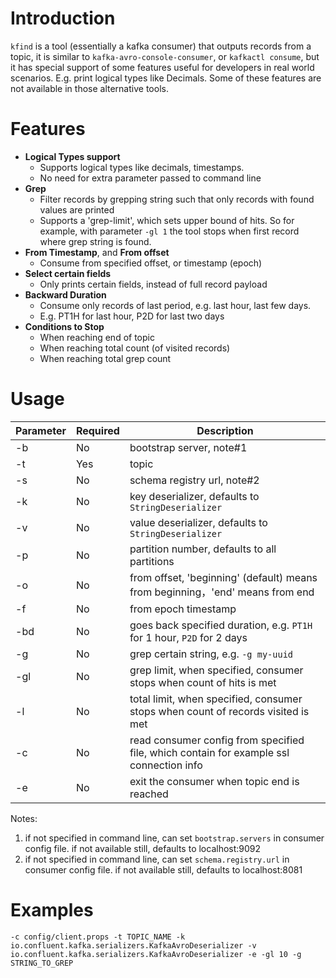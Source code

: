 # Introduction

`kfind` is a tool (essentially a kafka consumer) that outputs records from a topic, it is similar to `kafka-avro-console-consumer`, or `kafkactl consume`, but it has special support of some features useful for developers in real world scenarios. E.g. print logical types like Decimals. Some of these features are not available in those alternative tools.

# Features
- **Logical Types support**
  - Supports logical types like decimals, timestamps.
  - No need for extra parameter passed to command line
- **Grep**
  - Filter records by grepping string such that only records with found values are printed
  - Supports a 'grep-limit', which sets upper bound of hits. So for example, with parameter `-gl 1` the tool stops when first record where grep string is found.
- **From Timestamp**, and **From offset**
  - Consume from specified offset, or timestamp (epoch)
- **Select certain fields**
  - Only prints certain fields, instead of full record payload
- **Backward Duration**
  - Consume only records of last period, e.g. last hour, last few days.
  - E.g. PT1H for last hour, P2D for last two days
- **Conditions to Stop**
  - When reaching end of topic
  - When reaching total count (of visited records)
  - When reaching total grep count

# Usage

| Parameter | Required | Description                                                                             |
|-----------|----------|-----------------------------------------------------------------------------------------|
| -b        | No       | bootstrap server, note#1                                                                |
| -t        | Yes      | topic                                                                                   |
| -s        | No       | schema registry url, note#2                                                             |
| -k        | No       | key deserializer, defaults to `StringDeserializer`                                      |
| -v        | No       | value deserializer, defaults to `StringDeserializer`                                    |
| -p        | No       | partition number, defaults to all partitions                                            |
| -o        | No       | from offset, 'beginning' (default) means from beginning，'end' means from end            |
| -f        | No       | from epoch timestamp                                                                    |
| -bd       | No       | goes back specified duration, e.g. `PT1H` for 1 hour, `P2D` for 2 days                  |
| -g        | No       | grep certain string, e.g. `-g my-uuid`                                                  |
| -gl       | No       | grep limit, when specified, consumer stops when count of hits is met                    |
| -l        | No       | total limit, when specified, consumer stops when count of records visited is met        |
| -c        | No       | read consumer config from specified file, which contain for example ssl connection info |
| -e        | No       | exit the consumer when topic end is reached                                             |

Notes:
1. if not specified in command line, can set `bootstrap.servers` in consumer config file.
   if not available still, defaults to localhost:9092
2. if not specified in command line, can set `schema.registry.url` in consumer config file.
   if not available still, defaults to localhost:8081

# Examples
`-c config/client.props -t TOPIC_NAME -k io.confluent.kafka.serializers.KafkaAvroDeserializer -v io.confluent.kafka.serializers.KafkaAvroDeserializer -e -gl 10 -g STRING_TO_GREP`


